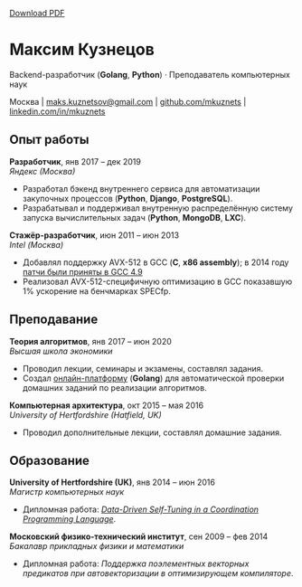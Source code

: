[Download PDF](./cv-ru.pdf)

# Максим Кузнецов

Backend-разработчик (**Golang**, **Python**) · Преподаватель компьютерных наук


Москва | [maks.kuznetsov@gmail.com](mailto:maks.kuznetsov@gmail.com) | [github.com/mkuznets](https://github.com/mkuznets) | [linkedin.com/in/mkuznets](https://linkedin.com/in/mkuznets)

## Опыт работы

**Разработчик**, янв 2017 – дек 2019\
*Яндекс (Москва)* 

* Разработал бэкенд внутреннего сервиса для автоматизации закупочных процессов (**Python**, **Django**, **PostgreSQL**).
* Разрабатывал и поддерживал внутренную распределённую систему запуска вычислительных задач (**Python**, **MongoDB**, **LXC**).

**Стажёр-разработчик**, июн 2011 – июн 2013\
*Intel (Москва)* 

* Добавлял поддержку AVX-512 в GCC (**C**, **x86 assembly**); в 2014 году [патчи были приняты в GCC 4.9]((https://gcc.gnu.org/news.html#:~:text=Intel%20AVX-512%20support))
* Реализовал AVX-512-специфичную оптимизацию в GCC показавшую 1% ускорение на бенчмарках SPECfp.


## Преподавание

**Теория алгоритмов**, янв 2017 – июн 2020\
*Высшая школа экономики* 

* Проводил лекции, семинары и экзамены, составлял задания.
* Создал [онлайн-платформу](https://github.com/mkuznets/classbox) (**Golang**) для автоматической проверки домашних заданий по реализации алгоритмов.

**Компьютерная архитектура**, окт 2015 – мая 2016\
*University of Hertfordshire (Hatfield, UK)* 

* Проводил дополнительные лекции, составлял домашние задания.


## Образование

**University of Hertfordshire (UK)**, янв 2014 – июн 2016\
*Магистр компьютерных наук* 

* Дипломная работа: *[Data-Driven Self-Tuning in a Coordination Programming Language](http://uhra.herts.ac.uk/handle/2299/17198)*.

**Московский физико-технический институт**, сен 2009 – фев 2014\
*Бакалавр прикладных физики и математики* 

* Дипломная работа: *Поддержка поэлементных векторных предикатов при автовекторизации в оптимизирующем компиляторе*.


